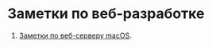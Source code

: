 # Заметки по веб-разработке

1. [Заметки по веб-серверу macOS](macOS-web-server#заметки-по-веб-серверу-macos).